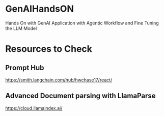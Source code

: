 # GenAIHandsON
Hands On with GenAI Application with Agentic Workflow and Fine Tuning the LLM Model 

# Resources to Check
## Prompt Hub
https://smith.langchain.com/hub/hwchase17/react/

## Advanced Document parsing with LlamaParse
https://cloud.llamaindex.ai/
